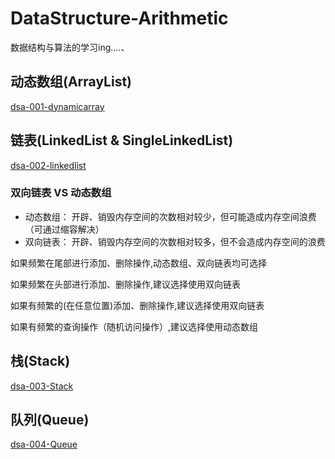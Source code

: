 # DataStructure-Arithmetic
数据结构与算法的学习ing....、
## 动态数组(ArrayList)
[dsa-001-dynamicarray](./dsa-001-dynamicarray)
## 链表(LinkedList & SingleLinkedList)
[dsa-002-linkedlist](./dsa-002-LinkedList)
### 双向链表 VS 动态数组
<ul>
    <li>动态数组：
        开辟、销毁内存空间的次数相对较少，但可能造成内存空间浪费（可通过缩容解决）
    </li>
    <li>双向链表：
        开辟、销毁内存空间的次数相对较多，但不会造成内存空间的浪费
    </li>
</ul>

如果频繁在尾部进行添加、删除操作,动态数组、双向链表均可选择<p>
如果频繁在头部进行添加、删除操作,建议选择使用双向链表<p>
如果有频繁的(在任意位置)添加、删除操作,建议选择使用双向链表<p>
如果有频繁的查询操作（随机访问操作）,建议选择使用动态数组<p>
## 栈(Stack)
[dsa-003-Stack](./dsa-003-Stack)

## 队列(Queue)
[dsa-004-Queue](./dsa-004-Queue)







